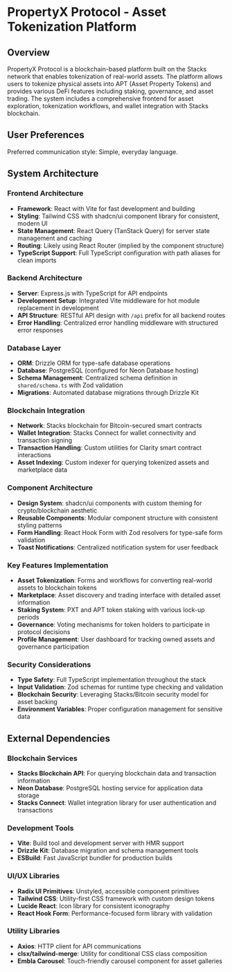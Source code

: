 # PropertyX Protocol - Asset Tokenization Platform

## Overview

PropertyX Protocol is a blockchain-based platform built on the Stacks network that enables tokenization of real-world assets. The platform allows users to tokenize physical assets into APT (Asset Property Tokens) and provides various DeFi features including staking, governance, and asset trading. The system includes a comprehensive frontend for asset exploration, tokenization workflows, and wallet integration with Stacks blockchain.

## User Preferences

Preferred communication style: Simple, everyday language.

## System Architecture

### Frontend Architecture
- **Framework**: React with Vite for fast development and building
- **Styling**: Tailwind CSS with shadcn/ui component library for consistent, modern UI
- **State Management**: React Query (TanStack Query) for server state management and caching
- **Routing**: Likely using React Router (implied by the component structure)
- **TypeScript Support**: Full TypeScript configuration with path aliases for clean imports

### Backend Architecture
- **Server**: Express.js with TypeScript for API endpoints
- **Development Setup**: Integrated Vite middleware for hot module replacement in development
- **API Structure**: RESTful API design with `/api` prefix for all backend routes
- **Error Handling**: Centralized error handling middleware with structured error responses

### Database Layer
- **ORM**: Drizzle ORM for type-safe database operations
- **Database**: PostgreSQL (configured for Neon Database hosting)
- **Schema Management**: Centralized schema definition in `shared/schema.ts` with Zod validation
- **Migrations**: Automated database migrations through Drizzle Kit

### Blockchain Integration
- **Network**: Stacks blockchain for Bitcoin-secured smart contracts
- **Wallet Integration**: Stacks Connect for wallet connectivity and transaction signing
- **Transaction Handling**: Custom utilities for Clarity smart contract interactions
- **Asset Indexing**: Custom indexer for querying tokenized assets and marketplace data

### Component Architecture
- **Design System**: shadcn/ui components with custom theming for crypto/blockchain aesthetic
- **Reusable Components**: Modular component structure with consistent styling patterns
- **Form Handling**: React Hook Form with Zod resolvers for type-safe form validation
- **Toast Notifications**: Centralized notification system for user feedback

### Key Features Implementation
- **Asset Tokenization**: Forms and workflows for converting real-world assets to blockchain tokens
- **Marketplace**: Asset discovery and trading interface with detailed asset information
- **Staking System**: PXT and APT token staking with various lock-up periods
- **Governance**: Voting mechanisms for token holders to participate in protocol decisions
- **Profile Management**: User dashboard for tracking owned assets and governance participation

### Security Considerations
- **Type Safety**: Full TypeScript implementation throughout the stack
- **Input Validation**: Zod schemas for runtime type checking and validation
- **Blockchain Security**: Leveraging Stacks/Bitcoin security model for asset backing
- **Environment Variables**: Proper configuration management for sensitive data

## External Dependencies

### Blockchain Services
- **Stacks Blockchain API**: For querying blockchain data and transaction information
- **Neon Database**: PostgreSQL hosting service for application data storage
- **Stacks Connect**: Wallet integration library for user authentication and transactions

### Development Tools
- **Vite**: Build tool and development server with HMR support
- **Drizzle Kit**: Database migration and schema management tools
- **ESBuild**: Fast JavaScript bundler for production builds

### UI/UX Libraries
- **Radix UI Primitives**: Unstyled, accessible component primitives
- **Tailwind CSS**: Utility-first CSS framework with custom design tokens
- **Lucide React**: Icon library for consistent iconography
- **React Hook Form**: Performance-focused form library with validation

### Utility Libraries
- **Axios**: HTTP client for API communications
- **clsx/tailwind-merge**: Utility for conditional CSS class composition
- **Embla Carousel**: Touch-friendly carousel component for asset galleries